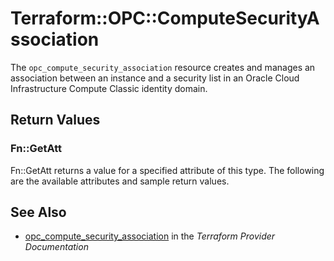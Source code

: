 # Terraform::OPC::ComputeSecurityAssociation

The ``opc_compute_security_association`` resource creates and manages an association between an instance and a security
list in an Oracle Cloud Infrastructure Compute Classic identity domain.

## Return Values

### Fn::GetAtt

Fn::GetAtt returns a value for a specified attribute of this type. The following are the available attributes and sample return values.

## See Also

* [opc_compute_security_association](https://www.terraform.io/docs/providers/opc/r/compute_security_association.html) in the _Terraform Provider Documentation_